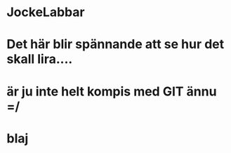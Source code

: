 # JockeLabbar
# 
# Det här blir spännande att se hur det skall lira.... 
# 
# är ju inte helt kompis med GIT ännu =/
#
# blaj
